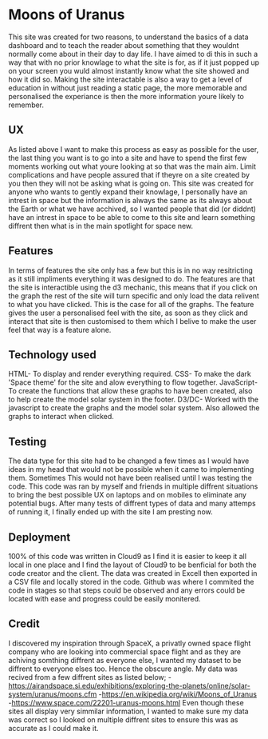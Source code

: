 # Moons of Uranus 
This site was created for two reasons, to understand the basics of a data dashboard and to teach the reader about something that they wouldnt normally come about in their day to day life.
I have aimed to di this in such a way that with no prior knowlage to what the site is for, as if it just popped up on your screen you wuld almost instantly know what the site showed and how it did so.
Making the site interactable is also a way to get a level of education in without just reading a static page, the more memorable and personalised the experiance is then the more information youre likely to remember.

## UX
As listed above I want to make this process as easy as possible for the user, the last thing you want is to go into a site and have to spend the first few moments working out what youre looking at so that was the main aim. Limit complications and have people assured that if theyre on a site created by you then they will not be asking what is going on.
This site was created for anyone who wants to gently expand their knowlage, I personally have an intrest in space but the information is always the same as its always about the Earth or what we have acchived, so I wanted people that did (or diddnt) have an intrest in space to be able to come to this site and learn something diffrent then what is in the main spotlight for space new.

## Features
In terms of features the site only has a few but this is in no way resitricting as it still impliments everything it was designed to do. 
The features are that the site is interactible using the d3 mechanic, this means that if you click on the graph the rest of the site will turn specific and only load the data relivent to what you have clicked. This is the case for all of the graphs.
The feature gives the user a personalised feel with the site, as soon as they click and interact that site is then customised to them which I belive to make the user feel that way is a feature alone.

## Technology used 
HTML- To display and render everything required.
CSS- To make the dark 'Space theme' for the site and alow everything to flow together.
JavaScript- To create the functions that allow these graphs to have been created, also to help create the model solar system in the footer.
D3/DC- Worked with the javascript to create the graphs and the model solar system. Also allowed the graphs to interact when clicked.

## Testing
The data type for this site had to be changed a few times as I would have ideas in my head that would not be possible when it came to implementing them. Sometimes This would not have been realised until I was testing the code.
This code was ran by myself and friends in multiple diffrent situations to bring the best possible UX on laptops and on mobiles to eliminate any potential bugs.
After many tests of diffrent types of data and many attemps of running it, I finally ended up with the site I am presting now.

## Deployment 
100% of this code was written in Cloud9 as I find it is easier to keep it all local in one place and I find the layout of Cloud9 to be benficial for both the code creator and the client.
The data was created in Excell then exported in a CSV file and locally stored in the code.
Github was where I commited the code in stages so that steps could be observed and any errors could be located with ease and progress could be easily monitered.

## Credit 
I discovered my inspiration through SpaceX, a privatly owned space flight company who are looking into commercial space flight and as they are achiving somthing diffrent as everyone else, I wanted my dataset to be diffrent to everyone elses too. Hence the obscure angle.
My data was recived from a few diffrent sites as listed below;
-https://airandspace.si.edu/exhibitions/exploring-the-planets/online/solar-system/uranus/moons.cfm
-https://en.wikipedia.org/wiki/Moons_of_Uranus
-https://www.space.com/22201-uranus-moons.html
Even though these sites all display very simmilar information, I wanted to make sure my data was correct so I looked on multiple diffrent sites to ensure this was as accurate as I could make it.
